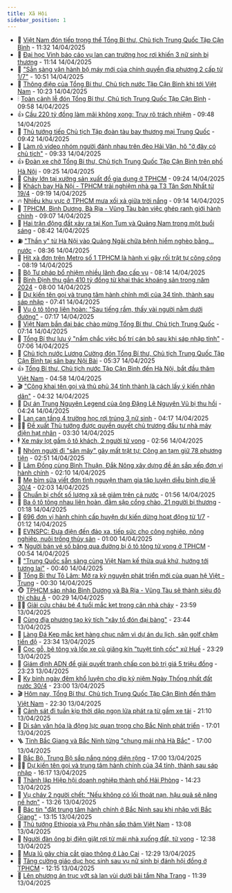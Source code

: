 ```yaml
---
title: Xã Hội
sidebar_position: 1
---
```


<!-- dantri-xa-hoi:START -->
- 🫣 [Việt Nam đón tiếp trọng thể Tổng Bí thư, Chủ tịch Trung Quốc Tập Cận Bình](https://dantri.com.vn/xa-hoi/viet-nam-don-tiep-trong-the-tong-bi-thu-chu-tich-trung-quoc-tap-can-binh-20250414182710746.htm) - 11:32 14/04/2025
- 💼 [Đại học Vinh báo cáo vụ lan can trường học rơi khiến 3 nữ sinh bị thương](https://dantri.com.vn/xa-hoi/dai-hoc-vinh-bao-cao-vu-lan-can-truong-hoc-roi-khien-3-nu-sinh-bi-thuong-20250414163052795.htm) - 11:14 14/04/2025
- 🎊 [&quot;Sẵn sàng vận hành bộ máy mới của chính quyền địa phương 2 cấp từ 1/7&quot;](https://dantri.com.vn/xa-hoi/san-sang-van-hanh-bo-may-moi-cua-chinh-quyen-dia-phuong-2-cap-tu-17-20250414170122865.htm) - 10:51 14/04/2025
- 🙉 [Thông điệp của Tổng Bí thư, Chủ tịch nước Tập Cận Bình khi tới Việt Nam](https://dantri.com.vn/xa-hoi/thong-diep-cua-tong-bi-thu-chu-tich-nuoc-tap-can-binh-khi-toi-viet-nam-20250414171121921.htm) - 10:23 14/04/2025
- 🕯 [Toàn cảnh lễ đón Tổng Bí thư, Chủ tịch Trung Quốc Tập Cận Bình](https://dantri.com.vn/xa-hoi/toan-canh-le-don-tong-bi-thu-chu-tich-trung-quoc-tap-can-binh-20250414094219058.htm) - 09:58 14/04/2025
- 👍 [Cầu 220 tỷ đồng làm mãi không xong: Truy rõ trách nhiệm](https://dantri.com.vn/xa-hoi/cau-220-ty-dong-lam-mai-khong-xong-truy-ro-trach-nhiem-20250414155411793.htm) - 09:48 14/04/2025
- 🤖 [Thủ tướng tiếp Chủ tịch Tập đoàn tàu bay thương mại Trung Quốc](https://dantri.com.vn/xa-hoi/thu-tuong-tiep-chu-tich-tap-doan-tau-bay-thuong-mai-trung-quoc-20250414162446019.htm) - 09:42 14/04/2025
- 🙉 [Làm rõ video nhóm người đánh nhau trên đèo Hải Vân, hô &quot;ở đây có chủ tịch&quot;](https://dantri.com.vn/xa-hoi/lam-ro-video-nhom-nguoi-danh-nhau-tren-deo-hai-van-ho-o-day-co-chu-tich-20250414160221740.htm) - 09:33 14/04/2025
- 👍 [Đoàn xe chở Tổng Bí thư, Chủ tịch Trung Quốc Tập Cận Bình trên phố Hà Nội](https://dantri.com.vn/xa-hoi/doan-xe-cho-tong-bi-thu-chu-tich-trung-quoc-tap-can-binh-tren-pho-ha-noi-20240613081031953.htm) - 09:25 14/04/2025
- 🗽 [Cháy lớn tại xưởng sản xuất đồ gia dụng ở TPHCM](https://dantri.com.vn/xa-hoi/chay-lon-tai-xuong-san-xuat-do-gia-dung-o-tphcm-20250414152140832.htm) - 09:24 14/04/2025
- 🗽 [Khách bay Hà Nội - TPHCM trải nghiệm nhà ga T3 Tân Sơn Nhất từ 19/4](https://dantri.com.vn/xa-hoi/khach-bay-ha-noi-tphcm-trai-nghiem-nha-ga-t3-tan-son-nhat-tu-194-20250414155213995.htm) - 09:19 14/04/2025
- 🔥 [Nhiều khu vực ở TPHCM mưa xối xả giữa trời nắng](https://dantri.com.vn/xa-hoi/nhieu-khu-vuc-o-tphcm-mua-xoi-xa-giua-troi-nang-20250414160326244.htm) - 09:14 14/04/2025
- 🦒 [TPHCM, Bình Dương, Bà Rịa - Vũng Tàu bàn việc ghép ranh giới hành chính](https://dantri.com.vn/xa-hoi/tphcm-binh-duong-ba-ria-vung-tau-ban-viec-ghep-ranh-gioi-hanh-chinh-20250414155417364.htm) - 09:07 14/04/2025
- 🧐 [Hai trận động đất xảy ra tại Kon Tum và Quảng Nam trong một buổi sáng](https://dantri.com.vn/xa-hoi/hai-tran-dong-dat-xay-ra-tai-kon-tum-va-quang-nam-trong-mot-buoi-sang-20250414152848027.htm) - 08:42 14/04/2025
- ⛽️ [&quot;Thần y&quot; từ Hà Nội vào Quảng Ngãi chữa bệnh hiểm nghèo bằng... nước](https://dantri.com.vn/xa-hoi/than-y-tu-ha-noi-vao-quang-ngai-chua-benh-hiem-ngheo-bang-nuoc-20250414145656000.htm) - 08:36 14/04/2025
- 🚀 [Hít xà đơn trên Metro số 1 TPHCM là hành vi gây rối trật tự công cộng](https://dantri.com.vn/xa-hoi/hit-xa-don-tren-metro-so-1-tphcm-la-hanh-vi-gay-roi-trat-tu-cong-cong-20250414150437410.htm) - 08:19 14/04/2025
- 🦒 [Bộ Tư pháp bổ nhiệm nhiều lãnh đạo cấp vụ](https://dantri.com.vn/xa-hoi/bo-tu-phap-bo-nhiem-nhieu-lanh-dao-cap-vu-20250414150249495.htm) - 08:14 14/04/2025
- 🦅 [Bình Định thu gần 410 tỷ đồng từ khai thác khoáng sản trong năm 2024](https://dantri.com.vn/xa-hoi/binh-dinh-thu-gan-410-ty-dong-tu-khai-thac-khoang-san-trong-nam-2024-20250414142233111.htm) - 08:00 14/04/2025
- 🚀 [Dự kiến tên gọi và trung tâm hành chính mới của 34 tỉnh, thành sau sáp nhập](https://dantri.com.vn/xa-hoi/du-kien-ten-goi-va-trung-tam-hanh-chinh-moi-cua-34-tinh-thanh-sau-sap-nhap-20250414124407308.htm) - 07:41 14/04/2025
- 🦅 [Vụ ô tô tông liên hoàn: &quot;Sau tiếng rầm, thấy vài người nằm dưới đường&quot;](https://dantri.com.vn/xa-hoi/vu-o-to-tong-lien-hoan-sau-tieng-ram-thay-vai-nguoi-nam-duoi-duong-20250414134933234.htm) - 07:17 14/04/2025
- 🤠 [Việt Nam bắn đại bác chào mừng Tổng Bí thư, Chủ tịch Trung Quốc](https://dantri.com.vn/xa-hoi/viet-nam-ban-dai-bac-chao-mung-tong-bi-thu-chu-tich-trung-quoc-20250414140756474.htm) - 07:14 14/04/2025
- 💄 [Tổng Bí thư lưu ý &quot;nắm chắc việc bố trí cán bộ sau khi sáp nhập tỉnh&quot;](https://dantri.com.vn/xa-hoi/tong-bi-thu-luu-y-nam-chac-viec-bo-tri-can-bo-sau-khi-sap-nhap-tinh-20250414140334626.htm) - 07:06 14/04/2025
- 🥷 [Chủ tịch nước Lương Cường đón Tổng Bí thư, Chủ tịch Trung Quốc Tập Cận Bình tại sân bay Nội Bài](https://dantri.com.vn/xa-hoi/chu-tich-nuoc-luong-cuong-don-tong-bi-thu-chu-tich-trung-quoc-tap-can-binh-tai-san-bay-noi-bai-20250414114632219.htm) - 05:37 14/04/2025
- 👍 [Tổng Bí thư, Chủ tịch nước Tập Cận Bình đến Hà Nội, bắt đầu thăm Việt Nam](https://dantri.com.vn/xa-hoi/tong-bi-thu-chu-tich-nuoc-tap-can-binh-den-ha-noi-bat-dau-tham-viet-nam-20250414074713634.htm) - 04:58 14/04/2025
- 🎬 [&quot;Công khai tên gọi và thủ phủ 34 tỉnh thành là cách lấy ý kiến nhân dân&quot;](https://dantri.com.vn/xa-hoi/cong-khai-ten-goi-va-thu-phu-34-tinh-thanh-la-cach-lay-y-kien-nhan-dan-20250414112705458.htm) - 04:32 14/04/2025
- 🦒 [Dự án Trung Nguyên Legend của ông Đặng Lê Nguyên Vũ bị thu hồi](https://dantri.com.vn/xa-hoi/du-an-trung-nguyen-legend-cua-ong-dang-le-nguyen-vu-bi-thu-hoi-20250414110651976.htm) - 04:24 14/04/2025
- 🌊 [Lan can tầng 4 trường học rơi trúng 3 nữ sinh](https://dantri.com.vn/xa-hoi/lan-can-tang-4-truong-hoc-roi-trung-3-nu-sinh-20250414104634054.htm) - 04:17 14/04/2025
- 🧑‍💻 [Đề xuất Thủ tướng được quyền quyết chủ trương đầu tư nhà máy điện hạt nhân](https://dantri.com.vn/xa-hoi/de-xuat-thu-tuong-duoc-quyen-quyet-chu-truong-dau-tu-nha-may-dien-hat-nhan-20250414102142462.htm) - 03:30 14/04/2025
- 🕴 [Xe máy lọt gầm ô tô khách, 2 người tử vong](https://dantri.com.vn/xa-hoi/xe-may-lot-gam-o-to-khach-2-nguoi-tu-vong-20250414094558396.htm) - 02:56 14/04/2025
- 🤔 [Nhóm người đi &quot;săn mây&quot; gây mất trật tự: Công an tạm giữ 78 phương tiện](https://dantri.com.vn/xa-hoi/nhom-nguoi-di-san-may-gay-mat-trat-tu-cong-an-tam-giu-78-phuong-tien-20250414092728458.htm) - 02:51 14/04/2025
- 💄 [Lâm Đồng cùng Bình Thuận, Đắk Nông xây dựng đề án sắp xếp đơn vị hành chính](https://dantri.com.vn/xa-hoi/lam-dong-cung-binh-thuan-dak-nong-xay-dung-de-an-sap-xep-don-vi-hanh-chinh-20250414084331386.htm) - 02:10 14/04/2025
- 🧠 [Mẹ bỉm sữa viết đơn tình nguyện tham gia tập luyện diễu binh dịp lễ 30/4](https://dantri.com.vn/xa-hoi/me-bim-sua-viet-don-tinh-nguyen-tham-gia-tap-luyen-dieu-binh-dip-le-304-20250412175455181.htm) - 02:03 14/04/2025
- 🦣 [Chuẩn bị chốt số lượng xã sẽ giảm trên cả nước](https://dantri.com.vn/xa-hoi/chuan-bi-chot-so-luong-xa-se-giam-tren-ca-nuoc-20250414085221133.htm) - 01:56 14/04/2025
- 💫 [Ba ô tô tông nhau liên hoàn, đâm sập cổng chào, 21 người bị thương](https://dantri.com.vn/xa-hoi/ba-o-to-tong-nhau-lien-hoan-dam-sap-cong-chao-21-nguoi-bi-thuong-20250414080308528.htm) - 01:18 14/04/2025
- 🚀 [696 đơn vị hành chính cấp huyện dự kiến dừng hoạt động từ 1/7](https://dantri.com.vn/xa-hoi/696-don-vi-hanh-chinh-cap-huyen-du-kien-dung-hoat-dong-tu-17-20250414080250359.htm) - 01:12 14/04/2025
- 🤔 [EVNSPC: Đưa điện đến đảo xa, tiếp sức cho công nghiệp, nông nghiệp, nuôi trồng thủy sản](https://dantri.com.vn/xa-hoi/evnspc-dua-dien-den-dao-xa-tiep-suc-cho-cong-nghiep-nong-nghiep-nuoi-trong-thuy-san-20250412182457958.htm) - 01:00 14/04/2025
- ⚗️ [Người bán vé số băng qua đường bị ô tô tông tử vong ở TPHCM](https://dantri.com.vn/xa-hoi/nguoi-ban-ve-so-bang-qua-duong-bi-o-to-tong-tu-vong-o-tphcm-20250414072011616.htm) - 00:54 14/04/2025
- 🫶 [&quot;Trung Quốc sẵn sàng cùng Việt Nam kế thừa quá khứ, hướng tới tương lai&quot;](https://dantri.com.vn/xa-hoi/trung-quoc-san-sang-cung-viet-nam-ke-thua-qua-khu-huong-toi-tuong-lai-20250414073353825.htm) - 00:40 14/04/2025
- 🌮 [Tổng Bí thư Tô Lâm: Mở ra kỷ nguyên phát triển mới của quan hệ Việt - Trung](https://dantri.com.vn/xa-hoi/tong-bi-thu-to-lam-mo-ra-ky-nguyen-phat-trien-moi-cua-quan-he-viet-trung-20250414070804030.htm) - 00:30 14/04/2025
- 🐵 [TPHCM sáp nhập Bình Dương và Bà Rịa - Vũng Tàu sẽ thành siêu đô thị châu Á](https://dantri.com.vn/xa-hoi/tphcm-sap-nhap-binh-duong-va-ba-ria-vung-tau-se-thanh-sieu-do-thi-chau-a-20250413152130995.htm) - 00:29 14/04/2025
- 🧑‍🏫 [Giải cứu cháu bé 4 tuổi mắc kẹt trong căn nhà cháy](https://dantri.com.vn/xa-hoi/giai-cuu-chau-be-4-tuoi-mac-ket-trong-can-nha-chay-20250414064548504.htm) - 23:59 13/04/2025
- 💫 [Cùng địa phương tạo kỳ tích &quot;xây tổ đón đại bàng&quot;](https://dantri.com.vn/xa-hoi/cung-dia-phuong-tao-ky-tich-xay-to-don-dai-bang-20250413160254765.htm) - 23:44 13/04/2025
- 🦩 [Làng Đá Kẹp mắc kẹt hàng chục năm vì dự án du lịch, sân golf chậm tiến độ](https://dantri.com.vn/xa-hoi/lang-da-kep-mac-ket-hang-chuc-nam-vi-du-an-du-lich-san-golf-cham-tien-do-20250413183322255.htm) - 23:34 13/04/2025
- 🦄 [Cọc gỗ, bê tông và lốp xe cũ giăng kín &quot;tuyệt tình cốc&quot; xứ Huế](https://dantri.com.vn/xa-hoi/coc-go-be-tong-va-lop-xe-cu-giang-kin-tuyet-tinh-coc-xu-hue-20250411160151431.htm) - 23:29 13/04/2025
- 💂 [Giám định ADN để giải quyết tranh chấp con bò trị giá 5 triệu đồng](https://dantri.com.vn/xa-hoi/giam-dinh-adn-de-giai-quyet-tranh-chap-con-bo-tri-gia-5-trieu-dong-20250413182101145.htm) - 23:23 13/04/2025
- 💄 [Kỵ binh ngày đêm khổ luyện cho dịp kỷ niệm Ngày Thống nhất đất nước 30/4](https://dantri.com.vn/xa-hoi/ky-binh-ngay-dem-kho-luyen-cho-dip-ky-niem-ngay-thong-nhat-dat-nuoc-304-20250412223725241.htm) - 23:00 13/04/2025
- 🎬 [Hôm nay, Tổng Bí thư, Chủ tịch Trung Quốc Tập Cận Bình đến thăm Việt Nam](https://dantri.com.vn/xa-hoi/hom-nay-tong-bi-thu-chu-tich-trung-quoc-tap-can-binh-den-tham-viet-nam-20250413221617171.htm) - 22:30 13/04/2025
- 👀 [Cảnh sát đi tuần kịp thời dập ngọn lửa phát ra từ gầm xe tải](https://dantri.com.vn/xa-hoi/canh-sat-di-tuan-kip-thoi-dap-ngon-lua-phat-ra-tu-gam-xe-tai-20250413221515207.htm) - 21:10 13/04/2025
- 💃 [Di sản văn hóa là động lực quan trọng cho Bắc Ninh phát triển](https://dantri.com.vn/xa-hoi/di-san-van-hoa-la-dong-luc-quan-trong-cho-bac-ninh-phat-trien-20250413230558427.htm) - 17:01 13/04/2025
- 🪜 [Tỉnh Bắc Giang và Bắc Ninh từng &quot;chung mái nhà Hà Bắc&quot;](https://dantri.com.vn/xa-hoi/tinh-bac-giang-va-bac-ninh-tung-chung-mai-nha-ha-bac-20250413191801767.htm) - 17:00 13/04/2025
- 📝 [Bắc Bộ, Trung Bộ sắp nắng nóng diện rộng](https://dantri.com.vn/xa-hoi/bac-bo-trung-bo-sap-nang-nong-dien-rong-20250413175038583.htm) - 17:00 13/04/2025
- 🧑‍💻 [Dự kiến tên gọi và trung tâm hành chính của 34 tỉnh, thành sau sáp nhập](https://dantri.com.vn/xa-hoi/du-kien-ten-goi-va-trung-tam-hanh-chinh-cua-34-tinh-thanh-sau-sap-nhap-20250316090342489.htm) - 16:17 13/04/2025
- 👺 [Thành lập Hiệp hội doanh nghiệp thành phố Hải Phòng](https://dantri.com.vn/xa-hoi/thanh-lap-hiep-hoi-doanh-nghiep-thanh-pho-hai-phong-20250413205658123.htm) - 14:23 13/04/2025
- 🌮 [Vụ cháy 2 người chết: &quot;Nếu không có lối thoát nạn, hậu quả sẽ nặng nề hơn&quot;](https://dantri.com.vn/xa-hoi/vu-chay-2-nguoi-chet-neu-khong-co-loi-thoat-nan-hau-qua-se-nang-ne-hon-20250413201500543.htm) - 13:26 13/04/2025
- 🤭 [Bác tin &quot;đặt trung tâm hành chính ở Bắc Ninh sau khi nhập với Bắc Giang&quot;](https://dantri.com.vn/xa-hoi/bac-tin-dat-trung-tam-hanh-chinh-o-bac-ninh-sau-khi-nhap-voi-bac-giang-20250413200951828.htm) - 13:15 13/04/2025
- 💪 [Thủ tướng Ethiopia và Phu nhân sắp thăm Việt Nam](https://dantri.com.vn/xa-hoi/thu-tuong-ethiopia-va-phu-nhan-sap-tham-viet-nam-20250413195942937.htm) - 13:08 13/04/2025
- 🧰 [Người đàn ông bị điện giật rơi từ mái nhà xuống đất, tử vong](https://dantri.com.vn/xa-hoi/nguoi-dan-ong-bi-dien-giat-roi-tu-mai-nha-xuong-dat-tu-vong-20250413185248457.htm) - 12:38 13/04/2025
- 🤡 [Mưa lũ gây chia cắt giao thông ở Lào Cai](https://dantri.com.vn/xa-hoi/mua-lu-gay-chia-cat-giao-thong-o-lao-cai-20250413192530143.htm) - 12:29 13/04/2025
- 🦆 [Tăng cường giáo dục học sinh sau vụ nữ sinh bị đánh hội đồng ở TPHCM](https://dantri.com.vn/xa-hoi/tang-cuong-giao-duc-hoc-sinh-sau-vu-nu-sinh-bi-danh-hoi-dong-o-tphcm-20250413190338916.htm) - 12:15 13/04/2025
- 🦍 [Lên phương án trục vớt sà lan vùi dưới bãi tắm Nha Trang](https://dantri.com.vn/xa-hoi/len-phuong-an-truc-vot-sa-lan-vui-duoi-bai-tam-nha-trang-20250413182037672.htm) - 11:39 13/04/2025<!-- dantri-xa-hoi:END -->

